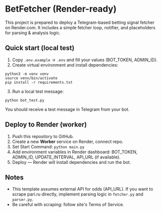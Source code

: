 # BetFetcher (Render-ready)

This project is prepared to deploy a Telegram-based betting signal fetcher on Render.com.
It includes a simple fetcher loop, notifier, and placeholders for parsing & analysis logic.

## Quick start (local test)
1. Copy `.env.example` -> `.env` and fill your values (BOT_TOKEN, ADMIN_ID).
2. Create virtual environment and install dependencies:
```
python3 -m venv venv
source venv/bin/activate
pip install -r requirements.txt
```
3. Run a local test message:
```
python bot_test.py
```
You should receive a test message in Telegram from your bot.

## Deploy to Render (worker)
1. Push this repository to GitHub.
2. Create a new **Worker** service on Render, connect repo.
3. Set Start Command: `python main.py`
4. Add environment variables in Render dashboard: BOT_TOKEN, ADMIN_ID, UPDATE_INTERVAL, API_URL (if available).
5. Deploy — Render will install dependencies and run the bot.

## Notes
- This template assumes external API for odds (API_URL). If you want to scrape pari.ru directly, implement parsing logic in `fetcher.py` and `parser.py`.
- Be careful with scraping: follow site's Terms of Service.
